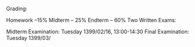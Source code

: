 Grading:

Homework –15% 
Midterm – 25%
Endterm – 60%
Two Written Exams:

Midterm Examination: Tuesday 1399/02/16, 13:00-14:30 
Final Examination: Tuesday 1399/03/ 
